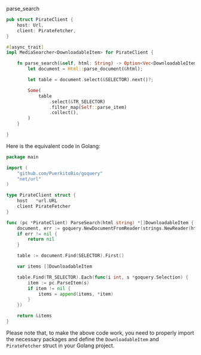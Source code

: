 parse_search

```rust
pub struct PirateClient {
    host: Url,
    client: PirateFetcher,
}

#[async_trait]
impl MediaSearcher<DownloadableItem> for PirateClient {

    fn parse_search(&self, html: String) -> Option<Vec<DownloadableItem>> {
        let document = Html::parse_document(&html);

        let table = document.select(&SELECTOR).next()?;

        Some(
            table
                .select(&TR_SELECTOR)
                .filter_map(Self::parse_item)
                .collect(),
        )
    }

}
```


Here is the equivalent code in Golang:

```go
package main

import (
    "github.com/PuerkitoBio/goquery"
    "net/url"
)

type PirateClient struct {
    host   *url.URL
    client PirateFetcher
}

func (pc *PirateClient) ParseSearch(html string) *[]DownloadableItem {
    document, err := goquery.NewDocumentFromReader(strings.NewReader(html))
    if err != nil {
        return nil
    }

    table := document.Find(SELECTOR).First()

    var items []DownloadableItem

    table.Find(TR_SELECTOR).Each(func(i int, s *goquery.Selection) {
        item := pc.ParseItem(s)
        if item != nil {
            items = append(items, *item)
        }
    })

    return &items
}
```

Please note that, to make the above code work, you need to properly import the necessary packages and define the `DownloadableItem` and `PirateFetcher` struct in your Golang project.